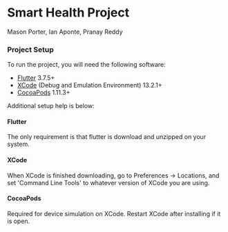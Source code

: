 # Smart Health Project

Mason Porter, Ian Aponte, Pranay Reddy

### Project Setup
To run the project, you will need the following software:
* [Flutter](https://docs.flutter.dev/get-started/install) 3.7.5+
* [XCode](https://docs.flutter.dev/get-started/install) (Debug and Emulation Environment) 13.2.1+
* [CocoaPods](https://cocoapods.org/) 1.11.3+

Additional setup help is below:

#### Flutter 
The only requirement is that flutter is download and unzipped on your system.

#### XCode 
When XCode is finished downloading, go to Preferences -> Locations, and set 'Command Line Tools' to whatever version of XCode you are using.

#### CocoaPods
Required for device simulation on XCode. Restart XCode after installing if it is open.